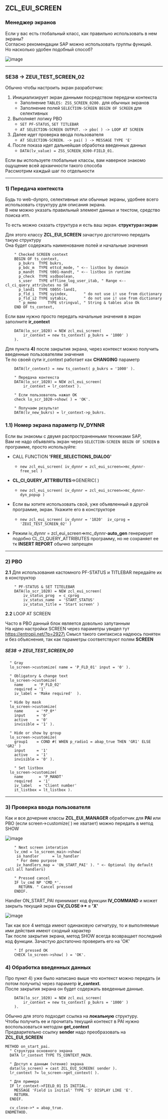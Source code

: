 ## ZCL_EUI_SCREEN

### Менеджер экранов

Если у вас есть глобальный класс, как правильно использовать в нем экраны?\
Согласно рекомендации SAP можно использовать группы функций.\
Но насколько удобен подобный способ? 

![image](https://user-images.githubusercontent.com/36256417/81061683-3887b580-8eee-11ea-8343-b55a1da73fc8.png)

***

### SE38 -> ZEUI_TEST_SCREEN_02

Обычно чтобы настроить экран разработчик:
1. Инициализирует экран данными посредством передачи контекста
    * Заполнение `TABLES: ZSS_SCREEN_0200.` для обычных экранов
    * Заполнение полей `SELECTION-SCREEN BEGIN OF SCREEN` для селективных    
1. Выполняет логику PBO 
    * `SET PF-STATUS`, `SET TITLEBAR`
    * `AT SELECTION-SCREEN OUTPUT. -> pbo( ) -> LOOP AT SCREEN`    
1. Далее идет проверка ввода пользователя
    * `AT SELECTION-SCREEN. -> pai( ) -> MESSAGE TYPE 'E'`    
1. После показа идет дальнейшая обработка введенных данных
    * `DATA(lv_value) = ZSS_SCREEN_0200-FIELD_01.`

Если вы используете глобальные классы, вам наверное знакомо ощущение всей архаичности такого способа\
Рассмотрим каждый шаг по отдельности
    
---

### 1) Передача контекста

Будь то web-dynpro, селективные или обычные экраны, удобнее всего использовать структуру для описания экрана.\
В нем можно указать правильный элемент данных и текстом, средство поиска итп.

То есть можно сказать структура и есть ваш экран. **структура=экран**

Для этого классу **ZCL_EUI_SCREEN** зачастую достаточно передать такую структуру\
Она будет содержать наименование полей и начальные значения
```abap
    " Checked SCREEN context
    BEGIN OF ts_context,
      p_bukrs  TYPE bukrs,
      p_bdc_m  TYPE ettcd_mode, " <-- listbox by domain
      p_mandt  TYPE t001-mandt, " <-- listbox in runtime
      p_check  TYPE xsdboolean,
      s_user   TYPE offline_log_user_itab, " Range <-- cl_ci_query_attributes no SH
      p_land1  TYPE t005t-land1,
      p_fld_i  TYPE syindex,       " do not use i! use from dictionary
      p_fld_i2 TYPE sytabix,       " do not use i! use from dictionary
      " p_memo     TYPE stringval, " String & tables also Ok
    END OF ts_context,
```

Если вам нужно просто передать начальные значения в экран заполните **ir_context**
```abap
    DATA(lo_scr_1020) = NEW zcl_eui_screen(
        ir_context = new ts_context( p_bukrs = '1000' )
    ).
```   
         
Для пункта **4)** после закрытия экрана, через контекст можно получить введенные пользователям значения\
Те по своей сути ir_context работает как **CHANGING** параметр

```abap
    DATA(lr_context) = new ts_context( p_bukrs = '1000' ).

    " Передача контекста
    DATA(lo_scr_1020) = NEW zcl_eui_screen(
        ir_context = lr_context ).

    " Если пользователь нажал OK
    check lo_scr_1020->show( ) = 'OK'.

    " Получаем результат
    DATA(lv_new_bukrs) = lr_context->p_bukrs.
```


### 1.1) Номер экрана параметр IV_DYNNR

Если вы знакомы с двумя распространенными техниками SAP,\
Вам не надо объявлять экран через `SELECTION-SCREEN BEGIN OF SCREEN` в программе, просто используйте:

* CALL FUNCTION **'FREE_SELECTIONS_DIALOG'**
    * `new zcl_eui_screen( iv_dynnr = zcl_eui_screen=>mc_dynnr-free_sel )`    
* **CL_CI_QUERY_ATTRIBUTES**=>GENERIC( )
    * `new zcl_eui_screen( iv_dynnr = zcl_eui_screen=>mc_dynnr-dyn_popup )`
* Если вы хотите использовать свой, уже объявленный в другой программе, экран. Укажите его в конструкторе
    * `new zcl_eui_screen( iv_dynnr = '1020'  iv_cprog = 'ZEUI_TEST_SCREEN_02' )`
    
* Режим iv_dynnr = zcl_eui_screen=>mc_dynnr-**auto_gen** генерирует подобно CL_CI_QUERY_ATTRIBUTES программу, но не сохраняет ее тк **INSERT REPORT** обычно запрещен
***

### 2) PBO
**2.1** Для использования кастомного PF-STATUS и TITLEBAR передайте их в конструктор

```abap
    " PF-STATUS & SET TITELEBAR 
    DATA(lo_scr_1020) = NEW zcl_eui_screen(
        iv_status_prog  = c_cprog
        iv_status_name  = 'START_STATUS'
        iv_status_title = 'Start screen' )
```

**2.2** LOOP AT SCREEN

Часто в PBO данный блок является довольно запутанным\
На идею настройки SCREEN через параметры увидел тут https://entropii.net/?p=2927\
Смысл такого синтаксиса надеюсь понятен и без объяснения, так как параметры соответствуют полям **SCREEN**

##### SE38 -> ZEUI_TEST_SCREEN_00
```abap
  " Gray
  lo_screen->customize( name = 'P_FLD_01' input = '0' ).

  " Obligatory & change text
  lo_screen->customize(
    name     = 'P_FLD_02'
    required = '1'
    iv_label = 'Make required'  ).

  " Hide by mask
  lo_screen->customize(
    name      = '*P_0*'
    input     = '0'
    active    = '0'
    invisible = '1' ).

  " Hide or show by group
  lo_screen->customize(
    group1    = COND #( WHEN p_radio1 = abap_true THEN 'GR1' ELSE 'GR2' )
    input     = '1'
    active    = '1'
    invisible = '0' ).

    " Set listbox
  lo_screen->customize(
    name       = 'P_MANDT'
    required   = '1'
    iv_label   = 'Client number'
    it_listbox = lt_listbox ).
```

***

### 3) Проверка ввода пользователя
Как и все дочерние классы **ZCL_EUI_MANAGER** обработчик для **PAI** или PBO (если screen->customize( ) не хватает) можно передать в метод SHOW

![image](https://user-images.githubusercontent.com/36256417/81134948-cb1c6900-8f6f-11ea-8182-0d62843492ef.png)

```abap
    " Next screen interation
    lv_cmd = lo_screen_main->show(
     io_handler      = lo_handler
     " For demo purpose
     iv_handlers_map = 'ON_START_PAI' ). " <- Optional (by default call all handlers)

    " Pressed cancel
    IF lv_cmd NP 'CMD_*'.
      RETURN. " Cancel pressed
    ENDIF.
```

Handler ON_START_PAI принимает код функции **IV_COMMAND** и может закрыть текущий экран __CV_CLOSE->* = 'X'__ 

![image](https://user-images.githubusercontent.com/36256417/81135290-f3589780-8f70-11ea-8767-f66fd56b1c55.png)


Так как все 4 метода имеют одинаковую сигнатуру, то и выполняемые ими действия имеют сходный характер\
Так после закрытия экрана, метод SHOW всегда возвращает последний код функции. Зачастую достаточно проверить его на 'OK'

```abap
    " If pressed OK
    CHECK lo_screen->show( ) = 'OK'.
``` 

### 4) Обработка введенных данных
Про пункт 4) уже было написано выше что контекст можно передать (и потом получить) через параметр **ir_context**.\
После закрытия экрана он будет содержать введенные данные.

```abap
    DATA(lo_scr_1020) = NEW zcl_eui_screen(
        ir_context = new ts_context( p_bukrs = '1000' )
    ).
```

Обычно для этого подходит ссылка на **локальную** структуру.\
Чтобы получить ее и прочитать текущий контекст в PAI нужно воспользоваться методом **get_context**\
Предварительно ссылку **sender** надо преобразовать на **ZCL_EUI_SCREEN**

```abap
METHOD on_start_pai.  
  " Структура основного экрана
  DATA lr_context TYPE TS_CONTEXT_MAIN.

  " Доступ к данным (чтение) экрана
  data(lo_screen) = cast ZCL_EUI_SCREEN( sender ).
  lr_context ?= lo_screen->get_context( ).

  " Для примера
  IF lr_context->FIELD_01 IS INITIAL.
    MESSAGE 'Field is initial' TYPE 'S' DISPLAY LIKE 'E'.
    RETURN.
  ENDIF.

  cv_close->* = abap_true.
ENDMETHOD.
```